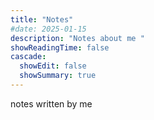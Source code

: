 ```yaml
---
title: "Notes"
#date: 2025-01-15
description: "Notes about me "
showReadingTime: false
cascade:
  showEdit: false
  showSummary: true
---
```



notes written by me



